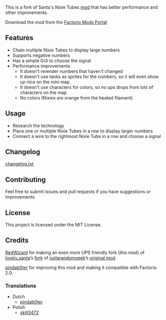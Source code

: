This is a fork of Santa's Nixie Tubes [mod](https://mods.factorio.com/mod/SantasNixieTubeDisplay) that has better performance and other improvements.

Download the mod from the [Factorio Mods Portal](https://mods.factorio.com/mod/UPSFriendlyNixieTubeDisplay)

## Features

- Chain multiple Nixie Tubes to display large numbers
- Supports negative numbers
- Has a simple GUI to choose the signal
- Performance improvements
  - It doesn't rerender numbers that haven't changed
  - It doesn't use tanks as sprites for the numbers, so it will even show up nice on the mini map.
  - It doesn't use characters for colors, so no ups drops from lots of characters on the map
  - No colors (Nixies are orange from the heated filament)

## Usage

- Research the technology
- Place one or multiple Nixie Tubes in a row to display larger numbers
- Connect a wire to the rightmost Nixie Tube in a row and choose a signal

## Changelog

[changelog.txt](changelog.txt)

## Contributing

Feel free to submit issues and pull requests if you have suggestions or improvements.

## License

This project is licensed under the MIT License.

## Credits

[RedWizard](https://mods.factorio.com/user/RedWizard) for making an even more UPS friendly fork (this mod) of
[lovely_santa](https://mods.factorio.com/user/lovely_santa)’s
[fork](https://mods.factorio.com/mod/SantasNixieTubeDisplay) of
[justarandomgeek](https://mods.factorio.com/user/justarandomgeek)’s
[original mod](https://mods.factorio.com/mod/nixie-tubes).

[pindab0ter](https://github.com/pindab0ter) for improving this mod and making it compatible with Factorio 2.0.

### Translations

- Dutch
  - [pindab0ter](https://github.com/pindab0ter)
- Polish
  - [skill3472](https://github.com/skill3472)
